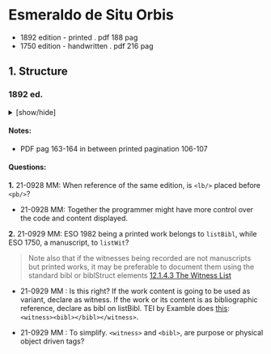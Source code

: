 # Esmeraldo de Situ Orbis

- 1892 edition - printed . pdf 188 pag
- 1750 edition - handwritten . pdf 216 pag

## 1. Structure

### 1892 ed.
<details><summary>[show/hide]</summary>
- front <!-- TODO MM: verificar termos tags do <front> -->

  - [ ] cover
  - [ ] titlepage
  - [ ] titlepage 2
  - [ ] aknowledge
  - [ ] preliminar news
  - [ ] documents
  - [ ] table of contents
  - [ ] prologue

- body

  - [ ] first book . 33 chapters
  - [ ] second book . 1 intro + 11 chapters
  - [ ] third book . 1 intro + 9 chapters
  - [ ] fourth book . 1 intro + 6 chapters

- back

  - [ ] notes
  - [ ] personalities and geopgraphy index
  - [ ] index

</details>

#### Notes:

- PDF pag 163-164 in between printed pagination 106-107

<!-- TODO MM : create diferente file for: snippets | markdown | regex | TODO -->

#### Questions:
__1.__ 21-0928 MM: When reference of the same edition, is `<lb/>` placed before `<pb/>`?
- 21-0928 MM: Together the programmer might have more control over the code and content displayed.

__2.__ 21-0929 MM: ESO 1982 being a printed work belongs to `listBibl`, while ESO 1750, a manuscript, to `listWit`?
> Note also that if the witnesses being recorded are not manuscripts but printed works, it may be preferable to document them using the standard bibl or biblStruct elements
> [12.1.4.3 The Witness List](https://tei-c.org/release/doc/tei-p5-doc/en/html/TC.html#TCAPWL)

- 21-0929 MM : Is this right? If the work content is going to be used as variant, declare as witness. If the work or its content is as bibliographic reference, declare as bibl on listBibl. TEI by Examble does [this](https://teibyexample.org/tutorials/TBED07v00.htm?target=listWit#listWit): `<witness><bibl></bibl></witness>`.

- 21-0929 MM : To simplify. `<witness>` and `<bibl>`, are purpose or physical object driven tags?
